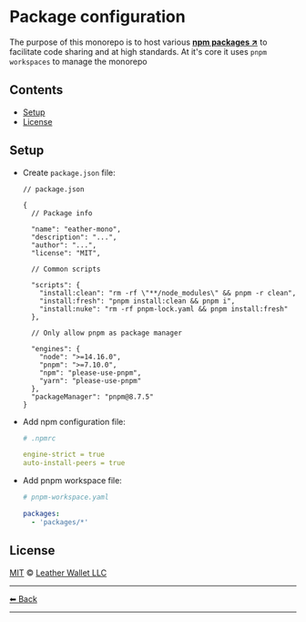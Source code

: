 # Package configuration

The purpose of this monorepo is to host various **[npm packages ↗](https://docs.npmjs.com/about-packages-and-modules)** to facilitate code sharing and at high standards. At it's core it uses `pnpm workspaces` to manage the monorepo

## Contents

- [Setup](#setup)
- [License](#license)

## Setup

- Create `package.json` file:

  ```jsonc
  // package.json

  {
    // Package info

    "name": "eather-mono",
    "description": "...",
    "author": "...",
    "license": "MIT",

    // Common scripts

    "scripts": {
      "install:clean": "rm -rf \"**/node_modules\" && pnpm -r clean",
      "install:fresh": "pnpm install:clean && pnpm i",
      "install:nuke": "rm -rf pnpm-lock.yaml && pnpm install:fresh"
    },

    // Only allow pnpm as package manager

    "engines": {
      "node": ">=14.16.0",
      "pnpm": ">=7.10.0",
      "npm": "please-use-pnpm",
      "yarn": "please-use-pnpm"
    },
    "packageManager": "pnpm@8.7.5"
  }
  ```

- Add npm configuration file:

  ```yaml
  # .npmrc

  engine-strict = true
  auto-install-peers = true
  ```

- Add pnpm workspace file:

  ```yaml
  # pnpm-workspace.yaml

  packages:
    - 'packages/*'
  ```

## License

[MIT](../../LICENSE) © [Leather Wallet LLC](https://github.com/leather-wallet/mono)

---

[⬅ Back](../../README.md)

---
